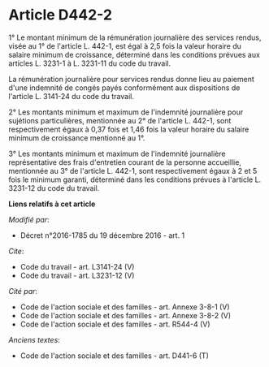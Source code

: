 # Article D442-2

1° Le montant minimum de la rémunération journalière des services rendus, visée au 1° de l'article L. 442-1, est égal à 2,5
fois la valeur horaire du salaire minimum de croissance, déterminé dans les conditions prévues aux articles L. 3231-1 à L.
3231-11 du code du travail.

La rémunération journalière pour services rendus donne lieu au paiement d'une indemnité de congés payés conformément aux
dispositions de l'article L. 3141-24 du code du travail.

2° Les montants minimum et maximum de l'indemnité journalière pour sujétions particulières, mentionnée au 2° de l'article L.
442-1, sont respectivement égaux à 0,37 fois et 1,46 fois la valeur horaire du salaire minimum de croissance mentionné au 1°.

3° Les montants minimum et maximum de l'indemnité journalière représentative des frais d'entretien courant de la personne
accueillie, mentionnée au 3° de l'article L. 442-1, sont respectivement égaux à 2 et 5 fois le minimum garanti, déterminé
dans les conditions prévues à l'article L. 3231-12 du code du travail.

**Liens relatifs à cet article**

_Modifié par_:

  - Décret n°2016-1785 du 19 décembre 2016 - art. 1

_Cite_:

  - Code du travail - art. L3141-24 (V)
  - Code du travail - art. L3231-12 (V)

_Cité par_:

  - Code de l'action sociale et des familles - art. Annexe 3-8-1 (V)
  - Code de l'action sociale et des familles - art. Annexe 3-8-2 (V)
  - Code de l'action sociale et des familles - art. R544-4 (V)

_Anciens textes_:

  - Code de l'action sociale et des familles - art. D441-6 (T)
